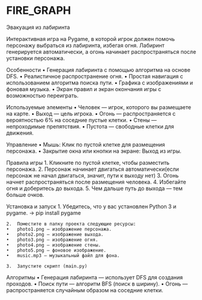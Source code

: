 # FIRE_GRAPH
Эвакуация из лабиринта

Интерактивная игра на Pygame, в которой игрок должен помочь персонажу выбраться из лабиринта,
избегая огня. Лабиринт генерируется автоматически, а огонь начинает распространяться после
установки персонажа.

Особенности
	•	Генерация лабиринта с помощью алгоритма на основе DFS.
	•	Реалистичное распространение огня.
	•	Простая навигация с использованием алгоритма поиска пути.
	•	Графика с изображениями и фоновая музыка.
	•	Экран правил и экран окончания игры с возможностью переиграть.

Используемые элементы
	•	Человек — игрок, которого вы размещаете на карте.
	•	Выход — цель игрока.
	•	Огонь — распространяется с вероятностью 6% на соседние пустые клетки.
	•	Стены — непроходимые препятствия.
	•	Пустота — свободные клетки для движения.

Управление
	•	Мышь: Клик по пустой клетке для размещения персонажа.
	•	Закрытие окна или кнопки на экране: Выход из игры.

Правила игры
	1.	Кликните по пустой клетке, чтобы разместить персонажа.
	2.	Персонаж начинает двигаться автоматически(если персонаж не начал двигаться, значит, пути к выходу нет)
	3.	Огонь начнет распространяться после размещения человека.
	4.	Избегайте огня и доберитесь до выхода.
	5.	Чем дальше путь до выхода — тем больше очков.

Установка и запуск
	1.	Убедитесь, что у вас установлен Python 3 и pygame.
	-> pip install pygame

	2.	Поместите в папку проекта следующие ресурсы:
	•	photo1.png — изображение персонажа.
	•	photo2.png — изображение выхода.
	•	photo3.png — изображение огня.
	•	photo4.png — изображение стены.
	•	photo5.png — фоновое изображение.
	•	music.mp3 — музыкальный файл для фона.

	3.	Запустите скрипт (main.py)

Алгоритмы
	•	Генерация лабиринта — использует DFS для создания проходов.
	•	Поиск пути — алгоритм BFS (поиск в ширину).
	•	Огонь — распространяется случайным образом на соседние клетки.
